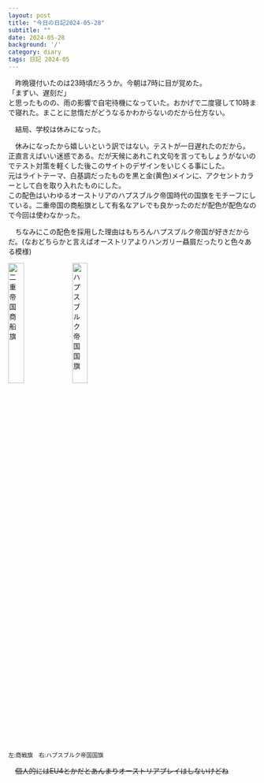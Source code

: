 ```yaml
---
layout: post
title: "今日の日記2024-05-28"
subtitle: ""
date: 2024-05-28
background: '/'
category: diary
tags: 日記 2024-05
---
```

<p>&emsp;昨晩寝付いたのは23時頃だろうか。今朝は7時に目が覚めた。<br>「まずい、遅刻だ」<br>と思ったものの、雨の影響で自宅待機になっていた。おかげで二度寝して10時まで寝れた。まことに怠惰だがどうなるかわからないのだから仕方ない。</p>
<p>&emsp;結局、学校は休みになった。</p>
<p>&emsp;休みになったから嬉しいという訳ではない。テストが一日遅れたのだから。<br>正直言えばいい迷惑である。だが天候にあれこれ文句を言ってもしょうがないのでテスト対策を軽くした後このサイトのデザインをいじくる事にした。<br>元はライトテーマ、白基調だったものを黒と金(黄色)メインに、アクセントカラーとして白を取り入れたものにした。<br>この配色はいわゆるオーストリアのハプスブルク帝国時代の国旗をモチーフにしている。二重帝国の商船旗として有名なアレでも良かったのだが配色が配色なので今回は使わなかった。</P>
<p>&emsp;ちなみにこの配色を採用した理由はもちろんハプスブルク帝国が好きだからだ。(なおどちらかと言えばオーストリアよりハンガリー贔屓だったりと色々ある模様)</p>
<img src="/huis/img/Ensign_of_Austro-Hungarian_civil_fleet.png" width="25%" height="25%" alt="二重帝国商船旗" title="Ensign of Austro-Hungarian civil fleet"> <img src="/huis/img/Flag_of_the_Habsburg_Monarchy.png" width="25%" height="25%" alt="ハプスブルク帝国国旗" title="Flag of the Habsburg Monarchy">
<p><small>左:商戦旗　右:ハプスブルク帝国国旗</small></p>
<p>&emsp;<s>個人的にはEU4とかだとあんまりオーストリアプレイはしないけどね</s></p>